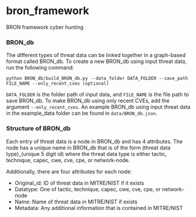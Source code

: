 # bron_framework
BRON framework cyber hunting

### BRON_db
The different types of threat data can be linked together in a graph-based format called BRON_db. To create a new BRON_db using input threat data, run the following command:
```
python BRON_db/build_BRON_db.py --data_folder DATA_FOLDER --save_path FILE_NAME --only_recent_cves (optional)
```
`DATA_FOLDER` is the folder path of input data, and `FILE_NAME` is the file path to save BRON_db. To make BRON_db using only recent CVEs, add the argument `--only_recent_cves`. An example BRON_db using input threat data in the example_data folder can be found in `data/BRON_db.json`.

### Structure of BRON_db
Each entry of threat data is a node in BRON_db and has 4 attributes. The node has a unique name in BRON_db that is of the form (threat data type)\_(unique 5 digit id) where the threat data type is either tactic, technique, capec, cwe, cve, cpe, or network-node.

Additionally, there are four attributes for each node:
- Original_id: ID of threat data in MITRE/NIST if it exists
- Datatype: One of tactic, technique, capec, cwe, cve, cpe, or network-node
- Name: Name of threat data in MITRE/NIST if exists
- Metadata: Any additional information that is contained in MITRE/NIST
